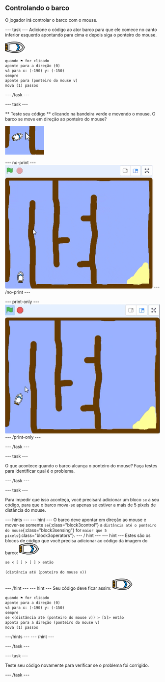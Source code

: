 ## Controlando o barco

O jogador irá controlar o barco com o mouse.

\--- task \--- Adicione o código ao ator barco para que ele comece no canto inferior esquerdo apontando para cima e depois siga o ponteiro do mouse.

![boat-sprite](images/boat_resize.png)

```blocks3
quando ⚑ for clicado
aponte para a direção (0)
vá para x: (-190) y: (-150)
sempre
aponte para (ponteiro do mouse v)
mova (1) passos
```

\--- /task \---

\--- task \---

** Teste seu código ** clicando na bandeira verde e movendo o mouse. O barco se move em direção ao ponteiro do mouse?

![screenshot](images/boat-mouse.png)

\--- no-print \--- ![screenshot](images/boat-pointer-test-anim.gif) \--- /no-print \---

\--- print-only \--- ![screenshot](images/boat-pointer-test-anim.png) \--- /print-only \---

\--- /task \---

\--- task \---

O que acontece quando o barco alcança o ponteiro do mouse? Faça testes para identificar qual é o problema.

\--- /task \---

\--- task \---

Para impedir que isso aconteça, você precisará adicionar um bloco `se` a seu código, para que o barco mova-se apenas se estiver a mais de 5 pixels de distância do mouse.

\--- hints \--- \--- hint \--- O barco deve apontar em direção ao mouse e mover-se somente `se`{:class="block3control"} a `distância até o ponteiro do mouse`{:class="block3sensing"} for `maior que 5 pixels`{:class="block3operators"}. \--- / hint \--- \--- hint \--- Estes são os blocos de código que você precisa adicionar ao código da imagem do barco: ![boat-sprite](images/boat_resize.png)

```blocks3
se < [ ] > [ ] > então

(distância até (ponteiro do mouse v))
```

\--- /hint \--- \--- hint \--- Seu código deve ficar assim: ![boat-sprite](images/boat_resize.png)

```blocks3
quando ⚑ for clicado
aponte para a direção (0)
vá para x: (-190) y: (-150)
sempre
se <(distância até (ponteiro do mouse v)) > [5]> então
aponta para a direção (ponteiro do mouse v)
mova (1) passos
```

\---/hints \--- \--- /hint \---

\--- /task \---

\--- task \---

Teste seu código novamente para verificar se o problema foi corrigido.

\--- /task \---